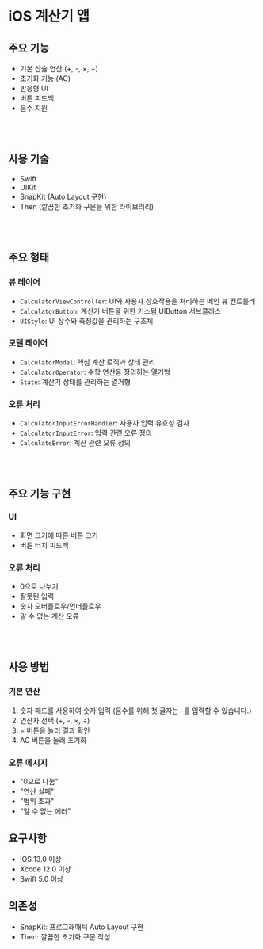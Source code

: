 # iOS 계산기 앱

## 주요 기능

- 기본 산술 연산 (+, -, ×, ÷)
- 초기화 기능 (AC)
- 반응형 UI
- 버튼 피드백
- 음수 지원

<br/>
<br/>

## 사용 기술

- Swift
- UIKit
- SnapKit (Auto Layout 구현)
- Then (깔끔한 초기화 구문을 위한 라이브러리)

<br/>
<br/>

## 주요 형태

### 뷰 레이어
- `CalculatorViewController`: UI와 사용자 상호작용을 처리하는 메인 뷰 컨트롤러
- `CalculatorButton`: 계산기 버튼을 위한 커스텀 UIButton 서브클래스
- `UIStyle`: UI 상수와 측정값을 관리하는 구조체

### 모델 레이어
- `CalculatorModel`: 핵심 계산 로직과 상태 관리
- `CalculatorOperator`: 수학 연산을 정의하는 열거형
- `State`: 계산기 상태를 관리하는 열거형

### 오류 처리
- `CalculatorInputErrorHandler`: 사용자 입력 유효성 검사
- `CalculatorInputError`: 입력 관련 오류 정의
- `CalculateError`: 계산 관련 오류 정의

<br/>
<br/>

## 주요 기능 구현

### UI
- 화면 크기에 따른 버튼 크기
- 버튼 터치 피드백

### 오류 처리
- 0으로 나누기
- 잘못된 입력
- 숫자 오버플로우/언더플로우
- 알 수 없는 계산 오류


<br/>
<br/>

## 사용 방법

### 기본 연산
1. 숫자 패드를 사용하여 숫자 입력 (음수를 위해 첫 글자는 -를 입력할 수 있습니다.)
2. 연산자 선택 (+, -, ×, ÷)
3. = 버튼을 눌러 결과 확인
4. AC 버튼을 눌러 초기화

### 오류 메시지
- "0으로 나눔"
- "연산 실패"
- "범위 초과"
- "알 수 없는 에러"

## 요구사항

- iOS 13.0 이상
- Xcode 12.0 이상
- Swift 5.0 이상

## 의존성

- SnapKit: 프로그래매틱 Auto Layout 구현
- Then: 깔끔한 초기화 구문 작성
